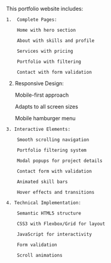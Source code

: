 This portfolio website includes:

    1.  Complete Pages:

        Home with hero section

        About with skills and profile

        Services with pricing

        Portfolio with filtering

        Contact with form validation

   2.  Responsive Design:

        Mobile-first approach

        Adapts to all screen sizes

        Mobile hamburger menu

    3. Interactive Elements:

        Smooth scrolling navigation

        Portfolio filtering system

        Modal popups for project details

        Contact form with validation

        Animated skill bars

        Hover effects and transitions

    4. Technical Implementation:

        Semantic HTML5 structure

        CSS3 with Flexbox/Grid for layout

        JavaScript for interactivity

        Form validation

        Scroll animations
